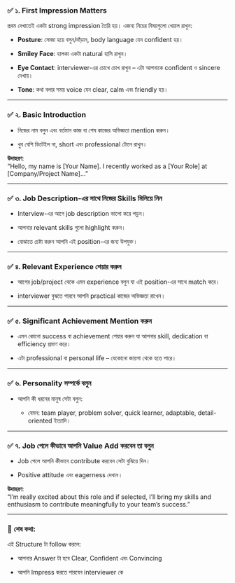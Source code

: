 ### ✅ ১. **First Impression Matters**

প্রথম দেখাতেই একটা strong impression তৈরি হয়। এজন্য নিচের বিষয়গুলো খেয়াল রাখুন:

- **Posture**: সোজা হয়ে বসুন/দাঁড়ান, body language যেন confident হয়।
    
- **Smiley Face**: হালকা একটা natural হাসি রাখুন।
    
- **Eye Contact**: interviewer-এর চোখে চোখ রাখুন – এটা আপনাকে confident ও sincere দেখায়।
    
- **Tone**: কথা বলার সময় voice যেন clear, calm এবং friendly হয়।
    

---

### ✅ ২. **Basic Introduction**

- নিজের নাম বলুন এবং বর্তমান কাজ বা শেষ কাজের অভিজ্ঞতা mention করুন।
    
- খুব বেশি ডিটেইল না, short এবং professional টোনে রাখুন।
    

**উদাহরণ**:  
“Hello, my name is [Your Name]. I recently worked as a [Your Role] at [Company/Project Name]...”

---

### ✅ ৩. **Job Description-এর সাথে নিজের Skills মিলিয়ে নিন**

- Interview-এর আগে job description ভালো করে পড়ুন।
    
- আপনার relevant skills গুলো highlight করুন।
    
- বোঝাতে চেষ্টা করুন আপনি এই position-এর জন্য উপযুক্ত।
    

---

### ✅ ৪. **Relevant Experience শেয়ার করুন**

- আগের job/project থেকে এমন experience বলুন যা এই position-এর সাথে match করে।
    
- interviewer বুঝতে পারবে আপনি practical কাজের অভিজ্ঞতা রাখেন।
    

---

### ✅ ৫. **Significant Achievement Mention করুন**

- এমন কোনো success বা achievement শেয়ার করুন যা আপনার skill, dedication বা efficiency প্রমাণ করে।
    
- এটা professional বা personal life – যেকোনো জায়গা থেকে হতে পারে।
    

---

### ✅ ৬. **Personality সম্পর্কে বলুন**

- আপনি কী ধরনের মানুষ সেটা বলুন:
    
    - যেমন: team player, problem solver, quick learner, adaptable, detail-oriented ইত্যাদি।
        

---

### ✅ ৭. **Job পেলে কীভাবে আপনি Value Add করবেন তা বলুন**

- Job পেলে আপনি কীভাবে contribute করবেন সেটা বুঝিয়ে দিন।
    
- Positive attitude এবং eagerness দেখান।
    

**উদাহরণ**:  
“I’m really excited about this role and if selected, I’ll bring my skills and enthusiasm to contribute meaningfully to your team’s success.”

---

### 🧠 **শেষ কথা:**

এই Structure টা follow করলে:

- আপনার Answer টা হবে Clear, Confident এবং Convincing
    
- আপনি Impress করতে পারবেন interviewer কে